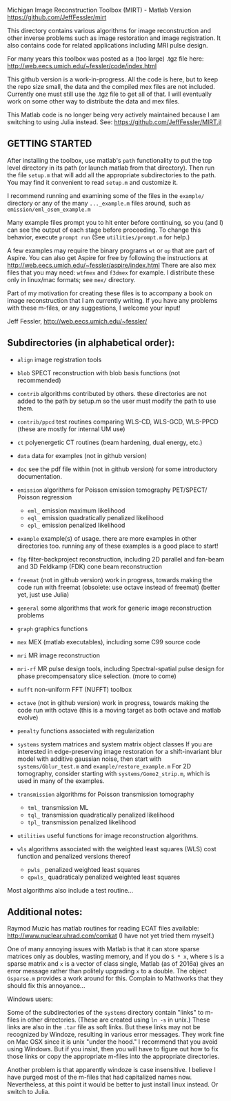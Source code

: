 Michigan Image Reconstruction Toolbox (MIRT) - Matlab Version
https://github.com/JeffFessler/mirt


This directory contains various algorithms for image reconstruction and
other inverse problems such as image restoration and image registration.
It also contains code for related applications including MRI pulse design.

For many years this toolbox was posted as a (too large) .tgz file here:
http://web.eecs.umich.edu/~fessler/code/index.html

This github version is a work-in-progress.
All the code is here,
but to keep the repo size small,
the data and the compiled mex files are not included.
Currently one must still use the .tgz file to get all of that. 
I will eventually work on some other way to distribute the data and mex files.

This Matlab code is no longer being very actively maintained
because I am switching to using Julia instead.  See:
https://github.com/JeffFessler/MIRT.jl

## GETTING STARTED

After installing the toolbox, use matlab's `path` functionality to put
the top level directory in its path (or launch matlab from that directory).
Then run the file `setup.m` that will add all the appropriate subdirectories
to the path.  You may find it convenient to read `setup.m` and customize it.

I recommend running and examining some of the files in the `example/` directory
or any of the many `..._example.m` files around, such as
	`emission/eml_osem_example.m`

Many example files prompt you to hit enter before continuing, so you (and I)
can see the output of each stage before proceeding.
To change this behavior, execute `prompt run`
(See `utilities/prompt.m` for help.)

A few examples may require the binary programs `wt` or `op` that are part
of Aspire.  You can also get Aspire for free by following the instructions at
http://web.eecs.umich.edu/~fessler/aspire/index.html
There are also mex files that you may need:
`wtfmex` and `f3dmex` for example.
I distribute these only in linux/mac formats;
see `mex/` directory.

Part of my motivation for creating these files is to accompany a book on
image reconstruction that I am currently writing.  If you have any problems
with these m-files, or any suggestions, I welcome your input!


Jeff Fessler, http://web.eecs.umich.edu/~fessler/


## Subdirectories (in alphabetical order):

* `align`
	image registration tools

* `blob`
	SPECT reconstruction with blob basis functions (not recommended)

* `contrib`
	algorithms contributed by others.  these directories are not added to
	the path by setup.m so the user must modify the path to use them.

* `contrib/ppcd`
	test routines comparing WLS-CD, WLS-GCD, WLS-PPCD
	(these are mostly for internal UM use)

* `ct`
	polyenergetic CT routines (beam hardening, dual energy, etc.)

* `data`
	data for examples (not in github version)

* `doc`
	see the pdf file within (not in github version)
	for some introductory documentation.

* `emission`
	algorithms for Poisson emission tomography PET/SPECT/ Poisson regression

	+ `eml_` emission maximum likelihood
	+ `eql_` emission quadratically penalized likelihood
	+ `epl_` emission penalized likelihood

* `example`
	example(s) of usage.  there are more examples in other directories too.
	running any of these examples is a good place to start!

* `fbp`
	filter-backproject reconstruction, including 2D parallel and fan-beam
	and 3D Feldkamp (FDK) cone beam reconstruction

* `freemat` (not in github version)
	work in progress, towards making the code run with freemat
	(obsolete: use octave instead of freemat)
	(better yet, just use Julia)

* `general`
	some algorithms that work for generic image reconstruction problems

* `graph`
	graphics functions

* `mex`
	MEX (matlab executables), including some C99 source code

* `mri`
	MR image reconstruction

* `mri-rf`
	MR pulse design tools, including Spectral-spatial pulse design
	for phase precompensatory slice selection.  (more to come)

* `nufft`
	non-uniform FFT (NUFFT) toolbox

* `octave` (not in github version)
	work in progress, towards making the code run with octave
	(this is a moving target as both octave and matlab evolve)

* `penalty`
	functions associated with regularization

* `systems`
	system matrices and system matrix object classes
	If you are interested in edge-preserving image restoration
	for a shift-invariant blur model with additive gaussian noise,
	then start with `systems/Gblur_test.m` and `example/restore_example.m`
	For 2D tomography, consider starting with `systems/Gomo2_strip.m`,
	which is used in many of the examples.

* `transmission`
	algorithms for Poisson transmission tomography

	+ `tml_` transmission ML
	+ `tql_` transmission quadratically penalized likelihood
	+ `tpl_` transmission penalized likelihood

* `utilities`
	useful functions for image reconstruction algorithms.

* `wls`
	algorithms associated with the weighted least squares (WLS)
	cost function and penalized versions thereof

	+ `pwls_`	penalized weighted least squares
	+ `qpwls_`	quadraticaly penalized weighted least squares

Most algorithms also include a test routine...


## Additional notes:

Raymod Muzic has matlab routines for reading ECAT files available:
	http://www.nuclear.uhrad.com/comkat
(I have not yet tried them myself.)

One of many annoying issues with Matlab is that it can store sparse matrices
only as doubles, wasting memory, and if you do `S * x`, where `S` is a
sparse matrix and `x` is a vector of class single, Matlab (as of 2016a)
gives an error message rather than politely upgrading `x` to a double.
The object `Gsparse.m` provides a work around for this.
Complain to Mathworks that they should fix this annoyance...

Windows users:

Some of the subdirectories of the `systems` directory contain "links"
to m-files in other directories.  (These are created using `ln -s` in
unix.)  These links are also in the `.tar` file as soft links.  But these
links may not be recognized by Windoze, resulting in various error messages.
They work fine on Mac OSX since it is unix "under the hood."
I recommend that you avoid using Windows.
But if you insist, then you will have to figure out how to fix those links
or copy the appropriate m-files into the appropriate directories.

Another problem is that apparently windoze is case insensitive.
I believe I have purged most of the m-files that had capitalized names now.
Nevertheless, at this point it would be better to just install linux instead.
Or switch to Julia.
